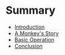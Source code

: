 # Summary

* [Introduction](README.md)
* [A Monkey's Story](a_monkeys_story.md)
* [Basic Operation](basic_operation_md.md)
* [Conclusion](conclusion.md)

